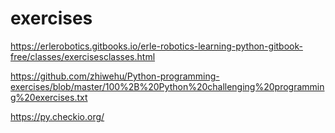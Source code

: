 # exercises
https://erlerobotics.gitbooks.io/erle-robotics-learning-python-gitbook-free/classes/exercisesclasses.html

https://github.com/zhiwehu/Python-programming-exercises/blob/master/100%2B%20Python%20challenging%20programming%20exercises.txt

https://py.checkio.org/
